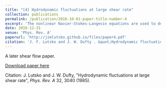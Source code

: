 ```yaml
---
title: "[4] Hydrodynamic fluctuations at large shear rate"
collection: publications
permalink: /publication/2016-10-01-paper-title-number-4
excerpt: 'The nonlinear Navier-Stokes-Langevin equations are used to describe fluctuations in a compressible fluid with uniform shear flow. The hydrodynamic modes for small deviations from the macroscopic nonequilibrium state are calculated, including linear mode coupling of the fluctuating variables with the macroscopic velocity field. The associated correlation functions are determined with the full nonlinear dependence on shear rate required for long times and/or large shear rate. The stationary and joint probability densities are also constructed from the associated Fokker-Planck equation. As an application of these results, the lowest-order mode-coupling contributions to the renormalized shear viscosity are evaluated.'
date: 2016-12-31
venue: 'Phys. Rev. A'
paperurl: 'http://jimlutsko.github.io/files/paper4.pdf'
citation: 'J. F. Lutsko and J. W. Dufty . &quot;Hydrodynamic fluctuations at large shear rate.&quot; <i>Phys. Rev. A</i>. 32; 3040, (1985).'
---
```

A later shear flow paper. 

[Download paper here](http://jimlutsko.github.io/files/paper4.pdf)

Citation: J. Lutsko and J. W. Dufty, "Hydrodynamic fluctuations at large shear rate", <i>Phys. Rev. A</i> 32,  3040 (1985).
